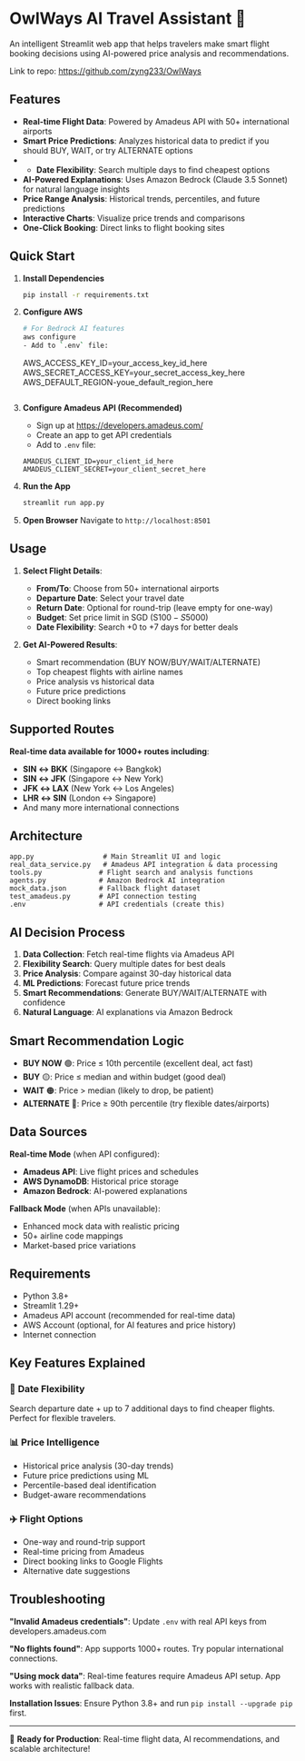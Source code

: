 # OwlWays AI Travel Assistant 🦉

An intelligent Streamlit web app that helps travelers make smart flight booking decisions using AI-powered price analysis and recommendations.

Link to repo: https://github.com/zyng233/OwlWays

## Features

- **Real-time Flight Data**: Powered by Amadeus API with 50+ international airports
- **Smart Price Predictions**: Analyzes historical data to predict if you should BUY, WAIT, or try ALTERNATE options
- - **Date Flexibility**: Search multiple days to find cheapest options
- **AI-Powered Explanations**: Uses Amazon Bedrock (Claude 3.5 Sonnet) for natural language insights
- **Price Range Analysis**: Historical trends, percentiles, and future predictions
- **Interactive Charts**: Visualize price trends and comparisons
- **One-Click Booking**: Direct links to flight booking sites

## Quick Start

1. **Install Dependencies**
   ```bash
   pip install -r requirements.txt
   ```

2. **Configure AWS**
   ```bash
   # For Bedrock AI features
   aws configure
   - Add to `.env` file:
   ```
   AWS_ACCESS_KEY_ID=your_access_key_id_here
   AWS_SECRET_ACCESS_KEY=your_secret_access_key_here
   AWS_DEFAULT_REGION-youe_default_region_here
   ```

3. **Configure Amadeus API (Recommended)**
   - Sign up at https://developers.amadeus.com/
   - Create an app to get API credentials
   - Add to `.env` file:
   ```
   AMADEUS_CLIENT_ID=your_client_id_here
   AMADEUS_CLIENT_SECRET=your_client_secret_here
   ```
   
4. **Run the App**
   ```bash
   streamlit run app.py
   ```

5. **Open Browser**
   Navigate to `http://localhost:8501`

## Usage

1. **Select Flight Details**:
   - **From/To**: Choose from 50+ international airports
   - **Departure Date**: Select your travel date
   - **Return Date**: Optional for round-trip (leave empty for one-way)
   - **Budget**: Set price limit in SGD (S$100-S$5000)
   - **Date Flexibility**: Search +0 to +7 days for better deals

2. **Get AI-Powered Results**:
   - Smart recommendation (BUY NOW/BUY/WAIT/ALTERNATE)
   - Top cheapest flights with airline names
   - Price analysis vs historical data
   - Future price predictions
   - Direct booking links

## Supported Routes

**Real-time data available for 1000+ routes including**:
- **SIN ↔ BKK** (Singapore ↔ Bangkok)
- **SIN ↔ JFK** (Singapore ↔ New York)
- **JFK ↔ LAX** (New York ↔ Los Angeles)
- **LHR ↔ SIN** (London ↔ Singapore)
- And many more international connections

## Architecture

```
app.py                 # Main Streamlit UI and logic
real_data_service.py   # Amadeus API integration & data processing
tools.py              # Flight search and analysis functions
agents.py             # Amazon Bedrock AI integration
mock_data.json        # Fallback flight dataset
test_amadeus.py       # API connection testing
.env                  # API credentials (create this)
```

## AI Decision Process

1. **Data Collection**: Fetch real-time flights via Amadeus API
2. **Flexibility Search**: Query multiple dates for best deals
3. **Price Analysis**: Compare against 30-day historical data
4. **ML Predictions**: Forecast future price trends
5. **Smart Recommendations**: Generate BUY/WAIT/ALTERNATE with confidence
6. **Natural Language**: AI explanations via Amazon Bedrock


## Smart Recommendation Logic

- **BUY NOW** 🟢: Price ≤ 10th percentile (excellent deal, act fast)
- **BUY** 🟡: Price ≤ median and within budget (good deal)
- **WAIT** 🟠: Price > median (likely to drop, be patient)
- **ALTERNATE** 🔴: Price ≥ 90th percentile (try flexible dates/airports)

## Data Sources

**Real-time Mode** (when API configured):
- **Amadeus API**: Live flight prices and schedules
- **AWS DynamoDB**: Historical price storage
- **Amazon Bedrock**: AI-powered explanations

**Fallback Mode** (when APIs unavailable):
- Enhanced mock data with realistic pricing
- 50+ airline code mappings
- Market-based price variations

## Requirements

- Python 3.8+
- Streamlit 1.29+
- Amadeus API account (recommended for real-time data)
- AWS Account (optional, for AI features and price history)
- Internet connection

## Key Features Explained

### 🔄 **Date Flexibility**
Search departure date + up to 7 additional days to find cheaper flights. Perfect for flexible travelers.

### 📊 **Price Intelligence**
- Historical price analysis (30-day trends)
- Future price predictions using ML
- Percentile-based deal identification
- Budget-aware recommendations

### ✈️ **Flight Options**
- One-way and round-trip support
- Real-time pricing from Amadeus
- Direct booking links to Google Flights
- Alternative date suggestions

## Troubleshooting

**"Invalid Amadeus credentials"**: Update `.env` with real API keys from developers.amadeus.com

**"No flights found"**: App supports 1000+ routes. Try popular international connections.

**"Using mock data"**: Real-time features require Amadeus API setup. App works with realistic fallback data.

**Installation Issues**: Ensure Python 3.8+ and run `pip install --upgrade pip` first.

---

🚀 **Ready for Production**: Real-time flight data, AI recommendations, and scalable architecture!
